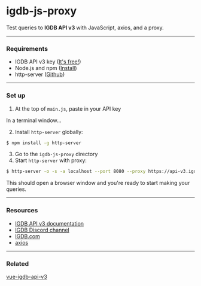 # igdb-js-proxy

Test queries to **IGDB API v3** with JavaScript, axios, and a proxy.

---
### Requirements
* IGDB API v3 key ([It's free!](https://api.igdb.com/signup))
* Node.js and npm ([Install](https://www.npmjs.com/get-npm))
* http-server ([Github](https://github.com/indexzero/http-server))

---
### Set up
1. At the top of `main.js`, paste in your API key

In a terminal window...

2. Install `http-server` globally:
```bash
$ npm install -g http-server
```
3. Go to the `igdb-js-proxy` directory
4. Start `http-server` with proxy:
```bash
$ http-server -o -s -a localhost --port 8080 --proxy https://api-v3.igdb.com
```
This should open a browser window and you're ready to start making your queries.

---
### Resources
* [IGDB API v3 documentation](https://api-docs.igdb.com/)
* [IGDB Discord channel](https://discord.gg/WvBNFRu)
* [IGDB.com](IGDB.com)
* [axios](https://github.com/axios/axios)

---
### Related
[vue-igdb-api-v3](https://github.com/evild70/vue-igdb-api-v3)
